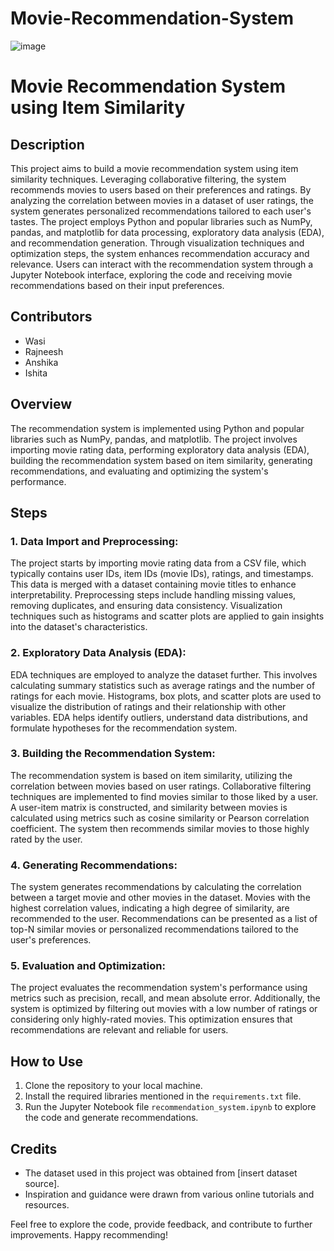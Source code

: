 # Movie-Recommendation-System

![image](https://github.com/reallywasi/Movie-Recommendation-System/assets/118682540/f66b0bc6-8b4e-4a73-82f6-37dddd4c9e37)

# Movie Recommendation System using Item Similarity

## Description
This project aims to build a movie recommendation system using item similarity techniques. Leveraging collaborative filtering, the system recommends movies to users based on their preferences and ratings. By analyzing the correlation between movies in a dataset of user ratings, the system generates personalized recommendations tailored to each user's tastes. The project employs Python and popular libraries such as NumPy, pandas, and matplotlib for data processing, exploratory data analysis (EDA), and recommendation generation. Through visualization techniques and optimization steps, the system enhances recommendation accuracy and relevance. Users can interact with the recommendation system through a Jupyter Notebook interface, exploring the code and receiving movie recommendations based on their input preferences.


## Contributors
- Wasi
- Rajneesh
- Anshika
- Ishita

## Overview
The recommendation system is implemented using Python and popular libraries such as NumPy, pandas, and matplotlib. The project involves importing movie rating data, performing exploratory data analysis (EDA), building the recommendation system based on item similarity, generating recommendations, and evaluating and optimizing the system's performance.

## Steps

### 1. Data Import and Preprocessing:
The project starts by importing movie rating data from a CSV file, which typically contains user IDs, item IDs (movie IDs), ratings, and timestamps. This data is merged with a dataset containing movie titles to enhance interpretability. Preprocessing steps include handling missing values, removing duplicates, and ensuring data consistency. Visualization techniques such as histograms and scatter plots are applied to gain insights into the dataset's characteristics.

### 2. Exploratory Data Analysis (EDA):
EDA techniques are employed to analyze the dataset further. This involves calculating summary statistics such as average ratings and the number of ratings for each movie. Histograms, box plots, and scatter plots are used to visualize the distribution of ratings and their relationship with other variables. EDA helps identify outliers, understand data distributions, and formulate hypotheses for the recommendation system.

### 3. Building the Recommendation System:
The recommendation system is based on item similarity, utilizing the correlation between movies based on user ratings. Collaborative filtering techniques are implemented to find movies similar to those liked by a user. A user-item matrix is constructed, and similarity between movies is calculated using metrics such as cosine similarity or Pearson correlation coefficient. The system then recommends similar movies to those highly rated by the user.

### 4. Generating Recommendations:
The system generates recommendations by calculating the correlation between a target movie and other movies in the dataset. Movies with the highest correlation values, indicating a high degree of similarity, are recommended to the user. Recommendations can be presented as a list of top-N similar movies or personalized recommendations tailored to the user's preferences.

### 5. Evaluation and Optimization:
The project evaluates the recommendation system's performance using metrics such as precision, recall, and mean absolute error. Additionally, the system is optimized by filtering out movies with a low number of ratings or considering only highly-rated movies. This optimization ensures that recommendations are relevant and reliable for users.

## How to Use
1. Clone the repository to your local machine.
2. Install the required libraries mentioned in the `requirements.txt` file.
3. Run the Jupyter Notebook file `recommendation_system.ipynb` to explore the code and generate recommendations.

## Credits
- The dataset used in this project was obtained from [insert dataset source].
- Inspiration and guidance were drawn from various online tutorials and resources.

Feel free to explore the code, provide feedback, and contribute to further improvements. Happy recommending!
